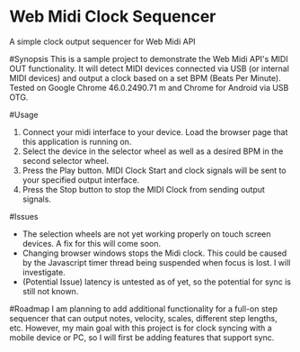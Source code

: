 # Web Midi Clock Sequencer
A simple clock output sequencer for Web Midi API

#Synopsis
This is a sample project to demonstrate the Web Midi API's MIDI OUT functionality. It will detect MIDI devices connected via USB (or internal MIDI devices) and output a clock based on a set BPM (Beats Per Minute). Tested on Google Chrome 46.0.2490.71 m and Chrome for Android via USB OTG.

#Usage
1. Connect your midi interface to your device. Load the browser page that this application is running on. 
2. Select the device in the selector wheel as well as a desired BPM in the second selector wheel.
3. Press the Play button. MIDI Clock Start and clock signals will be sent to your specified output interface.
4. Press the Stop button to stop the MIDI Clock from sending output signals. 

#Issues
- The selection wheels are not yet working properly on touch screen devices. A fix for this will come soon.
- Changing browser windows stops the Midi clock. This could be caused by the Javascript timer thread being suspended when focus is lost. I will investigate.
- (Potential Issue) latency is untested as of yet, so the potential for sync is still not known.

#Roadmap
I am planning to add additional functionality for a full-on step sequencer that can output notes, velocity, scales, different step lengths, etc. However, my main goal with this project is for clock syncing with a mobile device or PC, so I will first be adding features that support sync.

